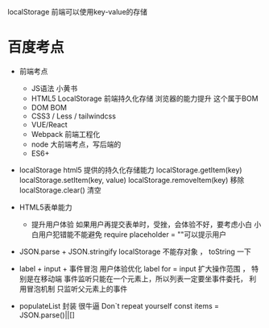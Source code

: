 localStorage 前端可以使用key-value的存储

# 百度考点


- 前端考点 
    - JS语法
        小黄书
    - HTML5
        LocalStorage 前端持久化存储
        浏览器的能力提升
        这个属于BOM
    - DOM BOM
    - CSS3 / Less / tailwindcss
    - VUE/React
    - Webpack 前端工程化
    - node 大前端考点，写后端的
    - ES6+

- localStorage
    html5 提供的持久化存储能力
    localStorage.getItem(key)
    localStorage.setItem(key, value)
    localStorage.removeItem(key) 移除
    localStorage.clear() 清空

- HTML5表单能力
    - 提升用户体验
        如果用户再提交表单时，受挫，会体验不好，要考虑小白
        小白用户犯错能不能避免
        require
        placeholder = ""可以提示用户

- JSON.parse + JSON.stringify
    localStorage 不能存对象 ， toString 一下

- label + input + 事件冒泡 用户体验优化
    label for = input 扩大操作范围 ， 特别是在移动端
    事件监听只能在一个元素上，所以列表一定要坐事件委托，
    利用冒泡机制 只监听父元素上的事件


- populateList 封装 很牛逼
    Don`t repeat yourself
    const items = JSON.parse()||[]